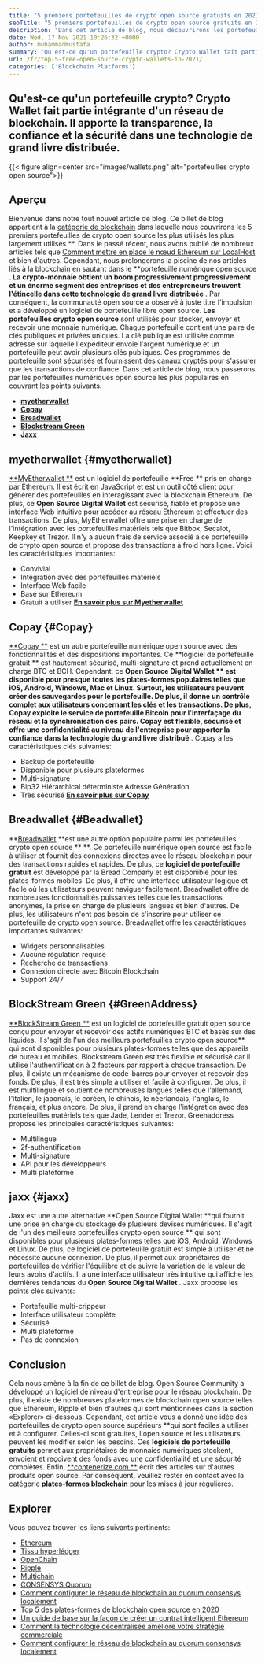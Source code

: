 ```yaml
---
title: "5 premiers portefeuilles de crypto open source gratuits en 2021" 
seoTitle: "5 premiers portefeuilles de crypto open source gratuits en 2021" 
description: "Dans cet article de blog, nous découvrirons les portefeuilles crypto-open-source les plus utilisés tels que Breadwallet, Copay, Jaxx, Greenaddress et Myetherwallet." 
date: Wed, 17 Nov 2021 10:26:32 +0000
author: muhammadmustafa
summary: "Qu'est-ce qu'un portefeuille crypto? Crypto Wallet fait partie intégrante d'un réseau de blockchain. Il apporte la transparence, la confiance et la sécurité dans une technologie de grand livre distribuée." 
url: /fr/top-5-free-open-source-crypto-wallets-in-2021/
categories: ['Blockchain Platforms']
---
```


## Qu'est-ce qu'un portefeuille crypto? Crypto Wallet fait partie intégrante d'un réseau de blockchain. Il apporte la transparence, la confiance et la sécurité dans une technologie de grand livre distribuée.

{{< figure align=center src="images/wallets.png" alt="portefeuilles crypto open source">}}


## Aperçu
Bienvenue dans notre tout nouvel article de blog. Ce billet de blog appartient à la [catégorie de blockchain][1] dans laquelle nous couvrirons les 5 premiers portefeuilles de crypto open source les plus utilisés les plus largement utilisés **. Dans le passé récent, nous avons publié de nombreux articles tels que [Comment mettre en place le nœud Ethereum sur LocalHost][2] et bien d'autres. Cependant, nous prolongerons la piscine de nos articles liés à la blockchain en sautant dans le **portefeuille numérique open source **. La crypto-monnaie obtient un boom progressivement progressivement et un énorme segment des entreprises et des entrepreneurs trouvent l'étincelle dans cette technologie de grand livre distribuée** . Par conséquent, la communauté open source a observé à juste titre l'impulsion et a développé un logiciel de portefeuille libre open source.
**Les portefeuilles crypto open source**  sont utilisés pour stocker, envoyer et recevoir une monnaie numérique. Chaque portefeuille contient une paire de clés publiques et privées uniques. La clé publique est utilisée comme adresse sur laquelle l'expéditeur envoie l'argent numérique et un portefeuille peut avoir plusieurs clés publiques. Ces programmes de portefeuille sont sécurisés et fournissent des canaux cryptés pour s'assurer que les transactions de confiance. Dans cet article de blog, nous passerons par les portefeuilles numériques open source les plus populaires en couvrant les points suivants.
  * **[myetherwallet][3]** 
  * **[Copay][4]** 
  * **[Breadwallet][5]** 
  * **[Blockstream Green][6]** 
  * **[Jaxx][7]** 

## myetherwallet   {#myetherwallet}
[**MyEtherwallet **][8] est un logiciel de portefeuille  **Free **  pris en charge par [Ethereum][9]. Il est écrit en JavaScript et est un outil côté client pour générer des portefeuilles en interagissant avec la blockchain Ethereum. De plus, ce  **Open Source Digital Wallet**   est sécurisé, fiable et propose une interface Web intuitive pour accéder au réseau Ethereum et effectuer des transactions. De plus, MyEtherwallet offre une prise en charge de l'intégration avec les portefeuilles matériels tels que Bitbox, Secalot, Keepkey et Trezor. Il n'y a aucun frais de service associé à ce portefeuille de crypto open source et propose des transactions à froid hors ligne.
Voici les caractéristiques importantes:
  * Convivial
  * Intégration avec des portefeuilles matériels
  * Interface Web facile
  * Basé sur Ethereum
  * Gratuit à utiliser
[**En savoir plus sur Myetherwallet** ][8]

## Copay   {#Copay}
[**Copay **][10] est un autre portefeuille numérique open source avec des fonctionnalités et des dispositions importantes. Ce  **logiciel de portefeuille gratuit **  est hautement sécurisé, multi-signature et prend actuellement en charge BTC et BCH. Cependant, ce  **Open Source Digital Wallet **  est disponible pour presque toutes les plates-formes populaires telles que iOS, Android, Windows, Mac et Linux. Surtout, les utilisateurs peuvent créer des sauvegardes pour le portefeuille. De plus, il donne un contrôle complet aux utilisateurs concernant les clés et les transactions. De plus, Copay exploite le service de portefeuille Bitcoin pour l'interfaçage du réseau et la synchronisation des pairs. Copay est flexible, sécurisé et offre une confidentialité au niveau de l'entreprise pour apporter la confiance dans la technologie du grand livre distribué** .
Copay a les caractéristiques clés suivantes:
  * Backup de portefeuille
  * Disponible pour plusieurs plateformes
  * Multi-signature
  * Bip32 Hiérarchical déterministe Adresse Génération
  * Très sécurisé
**[En savoir plus sur Copay][11]** 

## **Breadwallet** {#Beadwallet}
**[Breadwallet][12]  **est une autre option populaire parmi les portefeuilles crypto open source **  **. Ce portefeuille numérique open source est facile à utiliser et fournit des connexions directes avec le réseau blockchain pour des transactions rapides et rapides. De plus, ce  **logiciel de portefeuille gratuit**   est développé par la Bread Company et est disponible pour les plates-formes mobiles. De plus, il offre une interface utilisateur logique et facile où les utilisateurs peuvent naviguer facilement. Breadwallet offre de nombreuses fonctionnalités puissantes telles que les transactions anonymes, la prise en charge de plusieurs langues et bien d'autres. De plus, les utilisateurs n'ont pas besoin de s'inscrire pour utiliser ce portefeuille de crypto open source.
Breadwallet offre les caractéristiques importantes suivantes:
  * Widgets personnalisables
  * Aucune régulation requise
  * Recherche de transactions
  * Connexion directe avec Bitcoin Blockchain
  * Support 24/7

## BlockStream Green   {#GreenAddress}
[**BlockStream Green **][13] est un logiciel de portefeuille gratuit open source conçu pour envoyer et recevoir des actifs numériques BTC et basés sur des liquides. Il s'agit de l'un des meilleurs portefeuilles crypto open source**  qui sont disponibles pour plusieurs plates-formes telles que des appareils de bureau et mobiles. Blockstream Green est très flexible et sécurisé car il utilise l'authentification à 2 facteurs par rapport à chaque transaction. De plus, il existe un mécanisme de code-barres pour envoyer et recevoir des fonds. De plus, il est très simple à utiliser et facile à configurer. De plus, il est multilingue et soutient de nombreuses langues telles que l'allemand, l'italien, le japonais, le coréen, le chinois, le néerlandais, l'anglais, le français, et plus encore. De plus, il prend en charge l'intégration avec des portefeuilles matériels tels que Jade, Lender et Trezor.
Greenaddress propose les principales caractéristiques suivantes:
  * Multilingue
  * 2f-authentification
  * Multi-signature
  * API pour les développeurs
  * Multi plateforme

## jaxx   {#jaxx}
Jaxx est une autre alternative **Open Source Digital Wallet  **qui fournit une prise en charge du stockage de plusieurs devises numériques. Il s'agit de l'un des meilleurs portefeuilles crypto open source **  qui sont disponibles pour plusieurs plates-formes telles que iOS, Android, Windows et Linux. De plus, ce logiciel de portefeuille gratuit est simple à utiliser et ne nécessite aucune connexion. De plus, il permet aux propriétaires de portefeuilles de vérifier l'équilibre et de suivre la variation de la valeur de leurs avoirs d'actifs. Il a une interface utilisateur très intuitive qui affiche les dernières tendances du  **Open Source Digital Wallet**  .
Jaxx propose les points clés suivants:
  * Portefeuille multi-crippeur
  * Interface utilisateur complète
  * Sécurisé
  * Multi plateforme
  * Pas de connexion

## Conclusion
Cela nous amène à la fin de ce billet de blog. Open Source Community a développé un logiciel de niveau d'entreprise pour le réseau blockchain. De plus, il existe de nombreuses plateformes de blockchain open source telles que Ethereum, Ripple et bien d'autres qui sont mentionnées dans la section «Explorer» ci-dessous. Cependant, cet article vous a donné une idée des portefeuilles de crypto open source supérieurs **qui sont faciles à utiliser et à configurer. Celles-ci sont gratuites, l'open source et les utilisateurs peuvent les modifier selon les besoins. Ces  **logiciels de portefeuille gratuits**   permet aux propriétaires de monnaies numériques stockent, envoient et reçoivent des fonds avec une confidentialité et une sécurité complètes.
Enfin, [**contenerize.com **][14] écrit des articles sur d'autres produits open source. Par conséquent, veuillez rester en contact avec la catégorie [ **plates-formes blockchain**  ][1] pour les mises à jour régulières.

## Explorer
Vous pouvez trouver les liens suivants pertinents:
  * [Ethereum][9]
  * [Tissu hyperlédger][15]
  * [OpenChain][16]
  * [Ripple][17]
  * [Multichain][18]
  * [CONSENSYS Quorum][19]
  * [Comment configurer le réseau de blockchain au quorum consensys localement][20]
  * [Top 5 des plates-formes de blockchain open source en 2020][21]
  * [Un guide de base sur la façon de créer un contrat intelligent Ethereum][22]
  * [Comment la technologie décentralisée améliore votre stratégie commerciale][23]
  * [Comment configurer le réseau de blockchain au quorum consensys localement][20]

  
[1]: https://products.containerize.com/blockchain-platforms/
[2]: https://blog.containerize.com/blockchain-platforms/what-is-testnet-how-to-deploy-it-ethereum-testnet/
[3]: #MyEtherWallet
[4]: #Copay
[5]: #Breadwallet
[6]: #GreenAddress
[7]: #Jaxx
[8]: https://www.myetherwallet.com/
[9]: https://products.containerize.com/blockchain-platforms/ethereum
[10]: https://github.com/bitpay/copay
[11]: //github.com/bitpay/copay
[12]: https://brd.com/
[13]: https://blockstream.com/green/
[14]: https://www.containerize.com/
[15]: https://products.containerize.com/blockchain-platforms/hyperledger-fabric
[16]: https://products.containerize.com/blockchain-platforms/openchain
[17]: https://products.containerize.com/blockchain-platforms/ripple
[18]: https://products.containerize.com/blockchain-platforms/multichain
[19]: https://products.containerize.com/blockchain-platforms/consensys-quorum
[20]: https://blog.containerize.com/blockchain-platforms/how-to-setup-consensys-quorum-blockchain-network-locally/
[21]: https://blog.containerize.com/blockchain-platforms/top-5-open-source-blockchain-platforms-in-2020/
[22]: https://blog.containerize.com/
[23]: https://blog.containerize.com/2020/11/27/how-decentralized-technology-upgrades-your-business-strategy/
